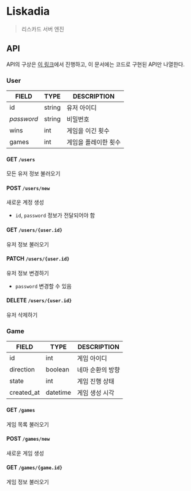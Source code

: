 # Liskadia

> 리스카드 서버 엔진

## API

API의 구상은 [이 링크](https://sch-jeon.notion.site/Liskadia-fdc59575472843dd99b6ae900dc01a9c)에서 진행하고,
이 문서에는 코드로 구현된 API만 나열한다.

### User

| FIELD      | TYPE   | DESCRIPTION |
|------------|--------|-------------|
| id         | string | 유저 아이디      |
| _password_ | string | 비밀번호        |
| wins       | int    | 게임을 이긴 횟수   |
| games      | int    | 게임을 플레이한 횟수 |

#### GET `/users`
모든 유저 정보 불러오기

#### POST `/users/new`
새로운 계정 생성
* `id`, `password` 정보가 전달되어야 함

#### GET `/users/{user.id}`
유저 정보 불러오기

#### PATCH `/users/{user.id}`
유저 정보 변경하기
* `password` 변경할 수 있음

#### DELETE `/users/{user.id}`
유저 삭제하기

### Game

| FIELD      | TYPE     | DESCRIPTION |
|------------|----------|-------------|
| id         | int      | 게임 아이디      |
| direction  | boolean  | 네마 순환의 방향   |
| state      | int      | 게임 진행 상태    |
| created_at | datetime | 게임 생성 시각    |

#### GET `/games`
게임 목록 불러오기

#### POST `/games/new`
새로운 게임 생성

#### GET `/games/{game.id}`
게임 정보 불러오기
